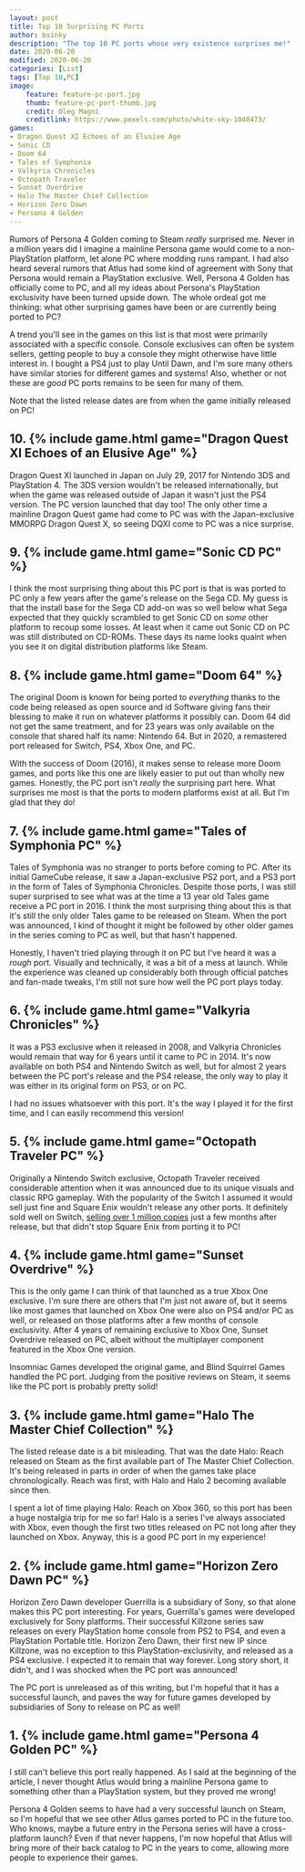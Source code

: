 ```yaml
---
layout: post
title: Top 10 Surprising PC Ports
author: bsinky
description: "The top 10 PC ports whose very existence surprises me!"
date: 2020-06-20
modified: 2020-06-20
categories: [List]
tags: [Top 10,PC]
image:
    feature: feature-pc-port.jpg
    thumb: feature-pc-port-thumb.jpg
    credit: Oleg Magni
    creditlink: https://www.pexels.com/photo/white-sky-1040473/ 
games:
- Dragon Quest XI Echoes of an Elusive Age
- Sonic CD
- Doom 64
- Tales of Symphonia
- Valkyria Chronicles
- Octopath Traveler
- Sunset Overdrive
- Halo The Master Chief Collection
- Horizon Zero Dawn
- Persona 4 Golden
---
```


Rumors of Persona 4 Golden coming to Steam *really* surprised me. Never in a
million years did I imagine a mainline Persona game would come to a
non-PlayStation platform, let alone PC where modding runs rampant. I had also
heard several rumors that Atlus had some kind of agreement with Sony that
Persona would remain a PlayStation exclusive. Well, Persona 4 Golden has
officially come to PC, and all my ideas about Persona's PlayStation exclusivity
have been turned upside down. The whole ordeal got me thinking: what other
surprising games have been or are currently being ported to PC?

<!--more-->

A trend you'll see in the games on this list is that most were primarily
associated with a specific console. Console exclusives can often be system
sellers, getting people to buy a console they might otherwise have little
interest in. I bought a PS4 just to play Until Dawn, and I'm sure many others
have similar stories for different games and systems! Also, whether or not these
are *good* PC ports remains to be seen for many of them.

Note that the listed release dates are from when the game initially released on PC!

## 10. {% include game.html game="Dragon Quest XI Echoes of an Elusive Age" %}

Dragon Quest XI launched in Japan on July 29, 2017 for Nintendo 3DS and
PlayStation 4. The 3DS version wouldn't be released internationally, but when
the game was released outside of Japan it wasn't just the PS4 version. The PC
version launched that day too! The only other time a mainline Dragon Quest game
had come to PC was with the Japan-exclusive MMORPG Dragon Quest X, so seeing
DQXI come to PC was a nice surprise.
 
## 9. {% include game.html game="Sonic CD PC" %}

I think the most surprising thing about this PC port is that is was ported to PC
only a few years after the game's release on the Sega CD. My guess is that the
install base for the Sega CD add-on was so well below what Sega expected that
they quickly scrambled to get Sonic CD on *some* other platform to recoup some
losses. At least when it came out Sonic CD on PC was still distributed on
CD-ROMs. These days its name looks quaint when you see it on digital
distribution platforms like Steam.

## 8. {% include game.html game="Doom 64" %}
 
The original Doom is known for being ported to *everything* thanks to the code
being released as open source and id Software giving fans their blessing to make
it run on whatever platforms it possibly can. Doom 64 did not get the same
treatment, and for 23 years was only available on the console that shared half
its name: Nintendo 64. But in 2020, a remastered port released for Switch, PS4,
Xbox One, and PC.

With the success of Doom (2016), it makes sense to release more Doom games, and
ports like this one are likely easier to put out than wholly new games.
Honestly, the PC port isn't *really* the surprising part here. What surprises me
most is that the ports to modern platforms exist at all. But I'm glad that they
do!
 
## 7. {% include game.html game="Tales of Symphonia PC" %}

Tales of Symphonia was no stranger to ports before coming to PC. After its
initial GameCube release, it saw a Japan-exclusive PS2 port, and a PS3 port in
the form of Tales of Symphonia Chronicles. Despite those ports, I was still
super surprised to see what was at the time a 13 year old Tales game receive a
PC port in 2016. I think the most surprising thing about this is that it's still
the only older Tales game to be released on Steam. When the port was announced,
I kind of thought it might be followed by other older games in the series coming
to PC as well, but that hasn't happened.

Honestly, I haven't tried playing through it on PC but I've heard it was a
*rough* port. Visually and technically, it was a bit of a mess at launch. While
the experience was cleaned up considerably both through official patches and
fan-made tweaks, I'm still not sure how well the PC port plays today.

## 6. {% include game.html game="Valkyria Chronicles" %}

It was a PS3 exclusive when it released in 2008, and Valkyria Chronicles would
remain that way for 6 years until it came to PC in 2014. It's now available on
both PS4 and Nintendo Switch as well, but for almost 2 years between the PC
port's release and the PS4 release, the only way to play it was either in its
original form on PS3, or on PC.

I had no issues whatsoever with this port. It's the way I played it for the
first time, and I can easily recommend this version!

## 5. {% include game.html game="Octopath Traveler PC" %}

Originally a Nintendo Switch exclusive, Octopath Traveler received considerable
attention when it was announced due to its unique visuals and classic RPG
gameplay. With the popularity of the Switch I assumed it would sell just fine
and Square Enix wouldn't release any other ports. It definitely sold well on
Switch, [selling over 1 million
copies](https://www.eurogamer.net/articles/2018-08-03-octopath-traveller-sells-1-million-units-worldwide)
just a few months after release, but that didn't stop Square Enix from porting
it to PC!

## 4. {% include game.html game="Sunset Overdrive" %}

This is the only game I can think of that launched as a true Xbox One exclusive.
I'm sure there are others that I'm just not aware of, but it seems like most
games that launched on Xbox One were also on PS4 and/or PC as well, or released
on those platforms after a few months of console exclusivity. After 4 years of
remaining exclusive to Xbox One, Sunset Overdrive released on PC, albeit without
the multiplayer component featured in the Xbox One version.

Insomniac Games developed the original game, and Blind Squirrel Games handled
the PC port. Judging from the positive reviews on Steam, it seems like the PC
port is probably pretty solid!

## 3. {% include game.html game="Halo The Master Chief Collection" %}

The listed release date is a bit misleading. That was the date Halo: Reach
released on Steam as the first available part of The Master Chief Collection.
It's being released in parts in order of when the games take place
chronologically. Reach was first, with Halo and Halo 2 becoming available since
then.

I spent a lot of time playing Halo: Reach on Xbox 360, so this port has been a
huge nostalgia trip for me so far! Halo is a series I've always associated with
Xbox, even though the first two titles released on PC not long after they
launched on Xbox. Anyway, this is a good PC port in my experience!

## 2. {% include game.html game="Horizon Zero Dawn PC" %}
 
Horizon Zero Dawn developer Guerrilla is a subsidiary of Sony, so that alone
makes this PC port interesting. For years, Guerrilla's games were developed
exclusively for Sony platforms. Their successful Killzone series saw releases on
every PlayStation home console from PS2 to PS4, and even a PlayStation Portable
title. Horizon Zero Dawn, their first new IP since Killzone, was no exception to
this PlayStation-exclusivity, and released as a PS4 exclusive. I expected it to
remain that way forever. Long story short, it didn't, and I was shocked when the
PC port was announced!

The PC port is unreleased as of this writing, but I'm hopeful that it has a
successful launch, and paves the way for future games developed by subsidiaries
of Sony to release on PC as well!

## 1. {% include game.html game="Persona 4 Golden PC" %}
 
I still can't believe this port really happened. As I said at the beginning of
the article, I never thought Atlus would bring a mainline Persona game to
something other than a PlayStation system, but they proved me wrong!

Persona 4 Golden seems to have had a very successful launch on Steam, so I'm
hopeful that we see other Atlus games ported to PC in the future too. Who knows,
maybe a future entry in the Persona series will have a cross-platform launch?
Even if that never happens, I'm now hopeful that Atlus will bring more of their
back catalog to PC in the years to come, allowing more people to experience
their games.

